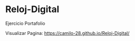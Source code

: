# Reloj-Digital
Ejercicio Portafolio

Visualizar Pagina:
https://camilo-28.github.io/Reloj-Digital/

